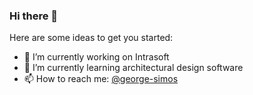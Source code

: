 ### Hi there 👋
<!--
**georgesimos/georgesimos** is a ✨ _special_ ✨ repository because its `README.md` (this file) appears on your GitHub profile.
-->
Here are some ideas to get you started:

- 🔭 I’m currently working on Intrasoft
- 🌱 I’m currently learning architectural design software
- 📫 How to reach me: [@george-simos](https://www.linkedin.com/in/george-simos/) 


